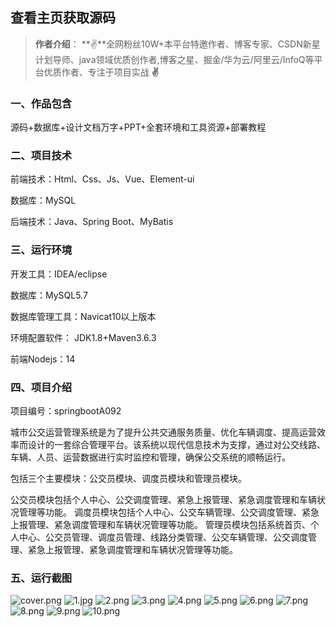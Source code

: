 
 
## 查看主页获取源码

> **作者介绍**： **✌**全网粉丝10W+本平台特邀作者、博客专家、CSDN新星计划导师、java领域优质创作者,博客之星、掘金/华为云/阿里云/InfoQ等平台优质作者、专注于项目实战 **✌**

  

### 一、作品包含

源码+数据库+设计文档万字+PPT+全套环境和工具资源+部署教程

### 二、项目技术

前端技术：Html、Css、Js、Vue、Element-ui

数据库：MySQL

后端技术：Java、Spring Boot、MyBatis

  

### 三、运行环境

开发工具：IDEA/eclipse

数据库：MySQL5.7

数据库管理工具：Navicat10以上版本

环境配置软件： JDK1.8+Maven3.6.3

前端Nodejs：14


### 四、项目介绍
项目编号：springbootA092

城市公交运营管理系统是为了提升公共交通服务质量、优化车辆调度、提高运营效率而设计的一套综合管理平台。该系统以现代信息技术为支撑，通过对公交线路、车辆、人员、运营数据进行实时监控和管理，确保公交系统的顺畅运行。

包括三个主要模块：公交员模块、调度员模块和管理员模块。

公交员模块包括个人中心、公交调度管理、紧急上报管理、紧急调度管理和车辆状况管理等功能。
调度员模块包括个人中心、公交车辆管理、公交调度管理、紧急上报管理、紧急调度管理和车辆状况管理等功能。
管理员模块包括系统首页、个人中心、公交员管理、调度员管理、线路分类管理、公交车辆管理、公交调度管理、紧急上报管理、紧急调度管理和车辆状况管理等功能。

### 五、运行截图

![cover.png](./cover.png)
![1.jpg](./1.jpg)
![2.png](./2.png)
![3.png](./3.png)
![4.png](./4.png)
![5.png](./5.png)
![6.png](./6.png)
![7.png](./7.png)
![8.png](./8.png)
![9.png](./9.png)
![10.png](./10.png)




  
